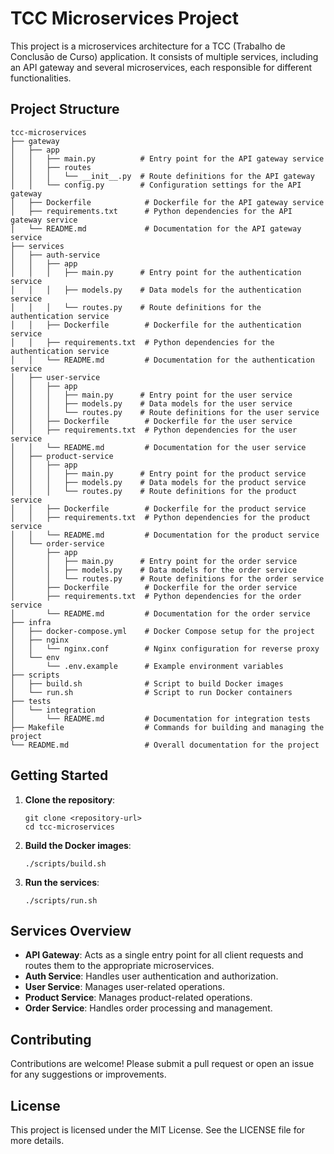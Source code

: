 # TCC Microservices Project

This project is a microservices architecture for a TCC (Trabalho de Conclusão de Curso) application. It consists of multiple services, including an API gateway and several microservices, each responsible for different functionalities.

## Project Structure

```
tcc-microservices
├── gateway
│   ├── app
│   │   ├── main.py          # Entry point for the API gateway service
│   │   ├── routes
│   │   │   └── __init__.py  # Route definitions for the API gateway
│   │   └── config.py        # Configuration settings for the API gateway
│   ├── Dockerfile            # Dockerfile for the API gateway service
│   ├── requirements.txt      # Python dependencies for the API gateway service
│   └── README.md             # Documentation for the API gateway service
├── services
│   ├── auth-service
│   │   ├── app
│   │   │   ├── main.py      # Entry point for the authentication service
│   │   │   ├── models.py    # Data models for the authentication service
│   │   │   └── routes.py    # Route definitions for the authentication service
│   │   ├── Dockerfile        # Dockerfile for the authentication service
│   │   ├── requirements.txt  # Python dependencies for the authentication service
│   │   └── README.md         # Documentation for the authentication service
│   ├── user-service
│   │   ├── app
│   │   │   ├── main.py      # Entry point for the user service
│   │   │   ├── models.py    # Data models for the user service
│   │   │   └── routes.py    # Route definitions for the user service
│   │   ├── Dockerfile        # Dockerfile for the user service
│   │   ├── requirements.txt  # Python dependencies for the user service
│   │   └── README.md         # Documentation for the user service
│   ├── product-service
│   │   ├── app
│   │   │   ├── main.py      # Entry point for the product service
│   │   │   ├── models.py    # Data models for the product service
│   │   │   └── routes.py    # Route definitions for the product service
│   │   ├── Dockerfile        # Dockerfile for the product service
│   │   ├── requirements.txt  # Python dependencies for the product service
│   │   └── README.md         # Documentation for the product service
│   └── order-service
│       ├── app
│       │   ├── main.py      # Entry point for the order service
│       │   ├── models.py    # Data models for the order service
│       │   └── routes.py    # Route definitions for the order service
│       ├── Dockerfile        # Dockerfile for the order service
│       ├── requirements.txt  # Python dependencies for the order service
│       └── README.md         # Documentation for the order service
├── infra
│   ├── docker-compose.yml    # Docker Compose setup for the project
│   ├── nginx
│   │   └── nginx.conf        # Nginx configuration for reverse proxy
│   └── env
│       └── .env.example      # Example environment variables
├── scripts
│   ├── build.sh              # Script to build Docker images
│   └── run.sh                # Script to run Docker containers
├── tests
│   └── integration
│       └── README.md         # Documentation for integration tests
├── Makefile                  # Commands for building and managing the project
└── README.md                 # Overall documentation for the project
```

## Getting Started

1. **Clone the repository**:
   ```
   git clone <repository-url>
   cd tcc-microservices
   ```

2. **Build the Docker images**:
   ```
   ./scripts/build.sh
   ```

3. **Run the services**:
   ```
   ./scripts/run.sh
   ```

## Services Overview

- **API Gateway**: Acts as a single entry point for all client requests and routes them to the appropriate microservices.
- **Auth Service**: Handles user authentication and authorization.
- **User Service**: Manages user-related operations.
- **Product Service**: Manages product-related operations.
- **Order Service**: Handles order processing and management.

## Contributing

Contributions are welcome! Please submit a pull request or open an issue for any suggestions or improvements.

## License

This project is licensed under the MIT License. See the LICENSE file for more details.
